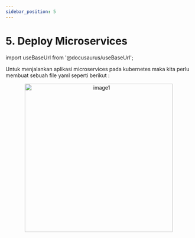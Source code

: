 ```yaml
---
sidebar_position: 5
---
```


# 5. Deploy Microservices

import useBaseUrl from '@docusaurus/useBaseUrl';

Untuk menjalankan aplikasi microservices pada kubernetes maka kita perlu membuat sebuah file yaml seperti berikut :

  <center>
  <img alt="image1" src={useBaseUrl('img/docs/bck1.png')} height="400px"/>
  </center>
